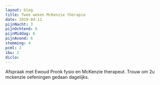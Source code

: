 ```yaml
---
layout: blog
title: Twee weken McKenzie therapie 
date: 2019-04-11
pijnNacht: 3
pijnOchtend: 6
pijnMiddag: 6
pijnAvond: 6
stemming: 4
pcml: 2
ibu: 2
diclo: 
---
```


Afspraak met Ewoud Pronk fysio en McKenzie therapeut. Trouw om 2u mckenzie oefeningen gedaan dagelijks.

